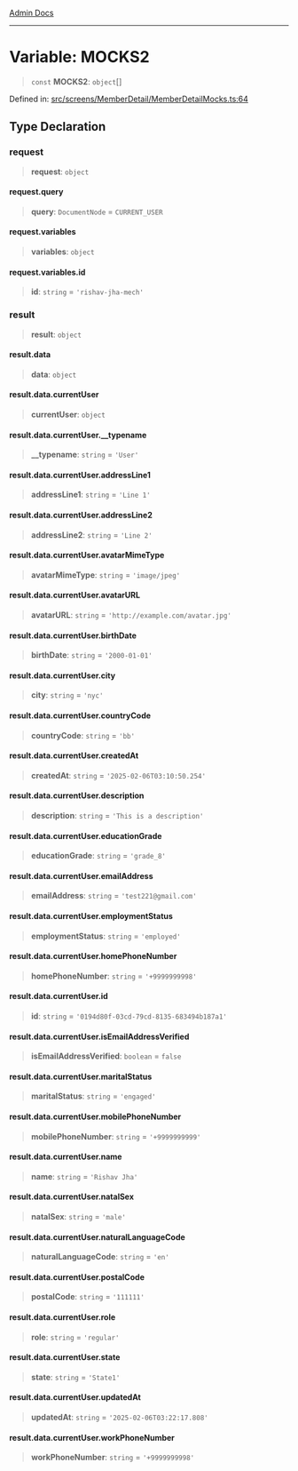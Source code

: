[Admin Docs](/)

***

# Variable: MOCKS2

> `const` **MOCKS2**: `object`[]

Defined in: [src/screens/MemberDetail/MemberDetailMocks.ts:64](https://github.com/PalisadoesFoundation/talawa-admin/blob/main/src/screens/MemberDetail/MemberDetailMocks.ts#L64)

## Type Declaration

### request

> **request**: `object`

#### request.query

> **query**: `DocumentNode` = `CURRENT_USER`

#### request.variables

> **variables**: `object`

#### request.variables.id

> **id**: `string` = `'rishav-jha-mech'`

### result

> **result**: `object`

#### result.data

> **data**: `object`

#### result.data.currentUser

> **currentUser**: `object`

#### result.data.currentUser.\_\_typename

> **\_\_typename**: `string` = `'User'`

#### result.data.currentUser.addressLine1

> **addressLine1**: `string` = `'Line 1'`

#### result.data.currentUser.addressLine2

> **addressLine2**: `string` = `'Line 2'`

#### result.data.currentUser.avatarMimeType

> **avatarMimeType**: `string` = `'image/jpeg'`

#### result.data.currentUser.avatarURL

> **avatarURL**: `string` = `'http://example.com/avatar.jpg'`

#### result.data.currentUser.birthDate

> **birthDate**: `string` = `'2000-01-01'`

#### result.data.currentUser.city

> **city**: `string` = `'nyc'`

#### result.data.currentUser.countryCode

> **countryCode**: `string` = `'bb'`

#### result.data.currentUser.createdAt

> **createdAt**: `string` = `'2025-02-06T03:10:50.254'`

#### result.data.currentUser.description

> **description**: `string` = `'This is a description'`

#### result.data.currentUser.educationGrade

> **educationGrade**: `string` = `'grade_8'`

#### result.data.currentUser.emailAddress

> **emailAddress**: `string` = `'test221@gmail.com'`

#### result.data.currentUser.employmentStatus

> **employmentStatus**: `string` = `'employed'`

#### result.data.currentUser.homePhoneNumber

> **homePhoneNumber**: `string` = `'+9999999998'`

#### result.data.currentUser.id

> **id**: `string` = `'0194d80f-03cd-79cd-8135-683494b187a1'`

#### result.data.currentUser.isEmailAddressVerified

> **isEmailAddressVerified**: `boolean` = `false`

#### result.data.currentUser.maritalStatus

> **maritalStatus**: `string` = `'engaged'`

#### result.data.currentUser.mobilePhoneNumber

> **mobilePhoneNumber**: `string` = `'+9999999999'`

#### result.data.currentUser.name

> **name**: `string` = `'Rishav Jha'`

#### result.data.currentUser.natalSex

> **natalSex**: `string` = `'male'`

#### result.data.currentUser.naturalLanguageCode

> **naturalLanguageCode**: `string` = `'en'`

#### result.data.currentUser.postalCode

> **postalCode**: `string` = `'111111'`

#### result.data.currentUser.role

> **role**: `string` = `'regular'`

#### result.data.currentUser.state

> **state**: `string` = `'State1'`

#### result.data.currentUser.updatedAt

> **updatedAt**: `string` = `'2025-02-06T03:22:17.808'`

#### result.data.currentUser.workPhoneNumber

> **workPhoneNumber**: `string` = `'+9999999998'`
